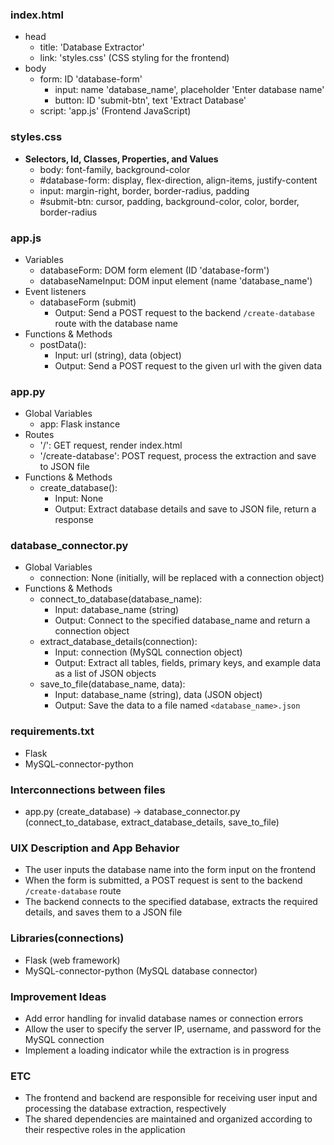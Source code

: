 ### index.html
- head
    - title: 'Database Extractor'
    - link: 'styles.css' (CSS styling for the frontend)
- body
    - form: ID 'database-form'
        - input: name 'database_name', placeholder 'Enter database name'
        - button: ID 'submit-btn', text 'Extract Database'
    - script: 'app.js' (Frontend JavaScript)

### styles.css
- **Selectors, Id, Classes, Properties, and Values**
  - body: font-family, background-color
  - #database-form: display, flex-direction, align-items, justify-content
  - input: margin-right, border, border-radius, padding
  - #submit-btn: cursor, padding, background-color, color, border, border-radius

### app.js
- Variables
  - databaseForm: DOM form element (ID 'database-form')
  - databaseNameInput: DOM input element (name 'database_name')
- Event listeners
  - databaseForm (submit)
    - Output: Send a POST request to the backend `/create-database` route with the database name
- Functions & Methods
  - postData():
    - Input: url (string), data (object)
    - Output: Send a POST request to the given url with the given data

### app.py
- Global Variables
  - app: Flask instance
- Routes
  - '/': GET request, render index.html
  - '/create-database': POST request, process the extraction and save to JSON file
- Functions & Methods
  - create_database():
    - Input: None
    - Output: Extract database details and save to JSON file, return a response

### database_connector.py
- Global Variables
  - connection: None (initially, will be replaced with a connection object)
- Functions & Methods
  - connect_to_database(database_name):
    - Input: database_name (string)
    - Output: Connect to the specified database_name and return a connection object
  - extract_database_details(connection):
    - Input: connection (MySQL connection object)
    - Output: Extract all tables, fields, primary keys, and example data as a list of JSON objects
  - save_to_file(database_name, data):
    - Input: database_name (string), data (JSON object)
    - Output: Save the data to a file named `<database_name>.json`

### requirements.txt
- Flask
- MySQL-connector-python

### Interconnections between files
- app.py (create_database) -> database_connector.py (connect_to_database, extract_database_details, save_to_file)

### UIX Description and App Behavior
- The user inputs the database name into the form input on the frontend
- When the form is submitted, a POST request is sent to the backend `/create-database` route
- The backend connects to the specified database, extracts the required details, and saves them to a JSON file

### Libraries(connections)
- Flask (web framework)
- MySQL-connector-python (MySQL database connector)

### Improvement Ideas
- Add error handling for invalid database names or connection errors
- Allow the user to specify the server IP, username, and password for the MySQL connection
- Implement a loading indicator while the extraction is in progress

### ETC
- The frontend and backend are responsible for receiving user input and processing the database extraction, respectively
- The shared dependencies are maintained and organized according to their respective roles in the application